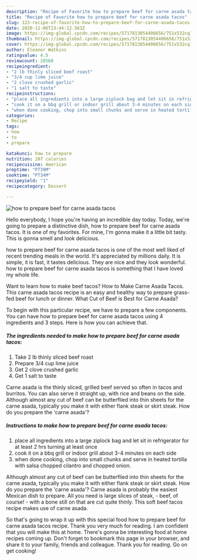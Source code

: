 ```yaml
---
description: "Recipe of Favorite how to prepare beef for carne asada tacos"
title: "Recipe of Favorite how to prepare beef for carne asada tacos"
slug: 123-recipe-of-favorite-how-to-prepare-beef-for-carne-asada-tacos
date: 2020-12-06T23:44:12.563Z
image: https://img-global.cpcdn.com/recipes/5717813054406656/751x532cq70/how-to-prepare-beef-for-carne-asada-tacos-recipe-main-photo.jpg
thumbnail: https://img-global.cpcdn.com/recipes/5717813054406656/751x532cq70/how-to-prepare-beef-for-carne-asada-tacos-recipe-main-photo.jpg
cover: https://img-global.cpcdn.com/recipes/5717813054406656/751x532cq70/how-to-prepare-beef-for-carne-asada-tacos-recipe-main-photo.jpg
author: Eleanor Watkins
ratingvalue: 4.5
reviewcount: 28568
recipeingredient:
- "2 lb thinly sliced beef roast"
- "3/4 cup lime juice"
- "2 clove crushed garlic"
- "1 salt to taste"
recipeinstructions:
- "place all ingredients into a large ziplock bag and let sit in refrigerator for at least 2 hrs turning at least once"
- "cook it on a bbq grill or indoor grill about 3-4 minutes on each side"
- "when done cooking, chop into small chunks and serve in heated tortilla with salsa chopped cilantro and chopped onion."
categories:
- Recipe
tags:
- how
- to
- prepare

katakunci: how to prepare 
nutrition: 207 calories
recipecuisine: American
preptime: "PT39M"
cooktime: "PT34M"
recipeyield: "1"
recipecategory: Dessert

---
```



![how to prepare beef for carne asada tacos](https://img-global.cpcdn.com/recipes/5717813054406656/751x532cq70/how-to-prepare-beef-for-carne-asada-tacos-recipe-main-photo.jpg)

Hello everybody, I hope you're having an incredible day today. Today, we're going to prepare a distinctive dish, how to prepare beef for carne asada tacos. It is one of my favorites. For mine, I'm gonna make it a little bit tasty. This is gonna smell and look delicious.

how to prepare beef for carne asada tacos is one of the most well liked of recent trending meals in the world. It's appreciated by millions daily. It is simple, it is fast, it tastes delicious. They are nice and they look wonderful. how to prepare beef for carne asada tacos is something that I have loved my whole life.

Want to learn how to make beef tacos? How to Make Carne Asada Tacos. This carne asada tacos recipe is an easy and healthy way to prepare grass-fed beef for lunch or dinner. What Cut of Beef is Best for Carne Asada?


To begin with this particular recipe, we have to prepare a few components. You can have how to prepare beef for carne asada tacos using 4 ingredients and 3 steps. Here is how you can achieve that.

<!--inarticleads1-->

##### The ingredients needed to make how to prepare beef for carne asada tacos:

1. Take 2 lb thinly sliced beef roast
1. Prepare 3/4 cup lime juice
1. Get 2 clove crushed garlic
1. Get 1 salt to taste


Carne asada is the thinly sliced, grilled beef served so often in tacos and burritos. You can also serve it straight up, with rice and beans on the side. Although almost any cut of beef can be butterflied into thin sheets for the carne asada, typically you make it with either flank steak or skirt steak. How do you prepare the &#39;carne asada&#39;? 

<!--inarticleads2-->

##### Instructions to make how to prepare beef for carne asada tacos:

1. place all ingredients into a large ziplock bag and let sit in refrigerator for at least 2 hrs turning at least once
1. cook it on a bbq grill or indoor grill about 3-4 minutes on each side
1. when done cooking, chop into small chunks and serve in heated tortilla with salsa chopped cilantro and chopped onion.


Although almost any cut of beef can be butterflied into thin sheets for the carne asada, typically you make it with either flank steak or skirt steak. How do you prepare the &#39;carne asada&#39;? Carne asada is probably the easiest Mexican dish to prepare. All you need is large slices of steak, - beef, of course! - with a bone still on that are cut quite thinly. This soft beef tacos recipe makes use of carne asada. 

So that's going to wrap it up with this special food how to prepare beef for carne asada tacos recipe. Thank you very much for reading. I am confident that you will make this at home. There's gonna be interesting food at home recipes coming up. Don't forget to bookmark this page in your browser, and share it to your family, friends and colleague. Thank you for reading. Go on get cooking!
